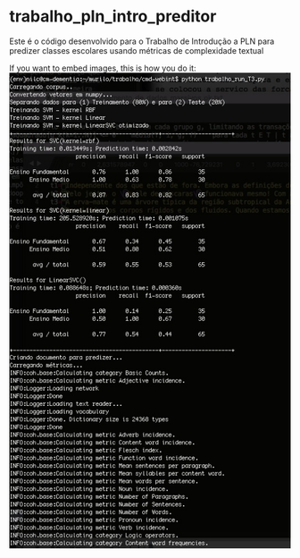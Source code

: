 # trabalho_pln_intro_preditor
Este é o código desenvolvido para o Trabalho de Introdução a PLN para predizer classes escolares usando métricas de complexidade textual

If you want to embed images, this is how you do it:
![Imagem do Preditor](https://github.com/gazzola/trabalho_pln_intro_preditor/raw/master/imagens/screen_1.jpeg)
